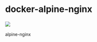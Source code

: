 # docker-alpine-nginx
### [![](https://badge.imagelayers.io/snakeliwei/docker-alpine-nginx:latest.svg)](https://imagelayers.io/?images=snakeliwei/docker-alpine-nginx:latest 'Get your own badge on imagelayers.io')

alpine-nginx
